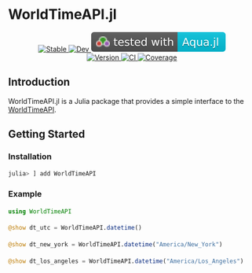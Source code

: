 # WorldTimeAPI.jl

<div align="center">
    <a href="https://raphasampaio.github.io/WorldTimeAPI.jl/stable">
        <img src="https://img.shields.io/badge/docs-stable-blue.svg" alt="Stable">
    </a>
    <a href="https://raphasampaio.github.io/WorldTimeAPI.jl/dev">
        <img src="https://img.shields.io/badge/docs-dev-blue.svg" alt="Dev">
    </a>
    <a href="https://github.com/JuliaTesting/Aqua.jl">
        <img src="https://raw.githubusercontent.com/JuliaTesting/Aqua.jl/master/badge.svg" alt="Coverage"/>
    </a>    
    <br>
    <a href="https://juliahub.com/ui/Packages/General/WorldTimeAPI">
        <img src="https://juliahub.com/docs/General/WorldTimeAPI/stable/version.svg" alt="Version"/>
    </a>
    <a href="https://github.com/raphasampaio/WorldTimeAPI.jl/actions/workflows/CI.yml">
        <img src="https://github.com/raphasampaio/WorldTimeAPI.jl/actions/workflows/CI.yml/badge.svg" alt="CI"/>
    </a>
    <a href="https://codecov.io/gh/raphasampaio/WorldTimeAPI.jl">
        <img src="https://codecov.io/gh/raphasampaio/WorldTimeAPI.jl/branch/main/graph/badge.svg" alt="Coverage"/>
    </a>
</div>

## Introduction

WorldTimeAPI.jl is a Julia package that provides a simple interface to the [WorldTimeAPI](http://worldtimeapi.org/).

## Getting Started

### Installation

```julia
julia> ] add WorldTimeAPI
```

### Example
```julia
using WorldTimeAPI

@show dt_utc = WorldTimeAPI.datetime()

@show dt_new_york = WorldTimeAPI.datetime("America/New_York")

@show dt_los_angeles = WorldTimeAPI.datetime("America/Los_Angeles")
```

